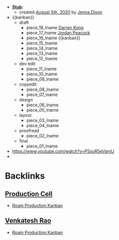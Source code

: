 - **[Stub](<Stub.md>):**
    - created [August 5th, 2020](<August 5th, 2020.md>) by [Jenna Dixon](<Jenna Dixon.md>)
- {{kanban}}
    - draft
        - piece_18_lname [Darren Kong](<Darren Kong.md>)
        - piece_17_lname [Jordan Peacock](<Jordan Peacock.md>)
        - piece_16_lname {{kanban}}
        - piece_15_lname
        - piece_14_lname
        - piece_13_lname
        - piece_12_lname
    - dev edit
        - piece_11_lname
        - piece_10_lname
        - piece_09_lname
    - copyedit
        - piece_08_lname
        - piece_07_lname
    - design
        - piece_06_lname
        - piece_05_lname
    - layout
        - piece_03_lname
        - piece_04_lname
    - proofread
        - piece_02_lname
    - final
        - piece_01_lname
- https://www.youtube.com/watch?v=PSsoR5eVamU
- 

# Backlinks
## [Production Cell](<Production Cell.md>)
- [Roam Production Kanban](<Roam Production Kanban.md>)

## [Venkatesh Rao](<Venkatesh Rao.md>)
- [Roam Production Kanban](<Roam Production Kanban.md>)

